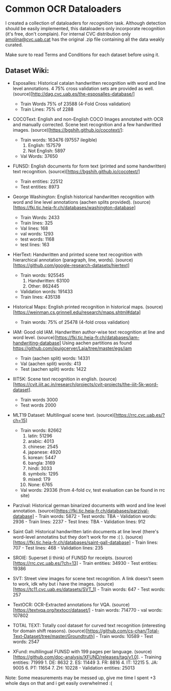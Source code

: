 # Common OCR Dataloaders

I created a collection of dataloaders for _recognition_ task. Although detection should be easily implemented, this dataloaders only incorporate recognition (it's free, don't complain).
For internal CVC distribution only amolina@cvc.uab.cat has the original .zip file containing all the data weakly curated.

Make sure to read Terms and Conditions for each dataset before using it.

## Dataset Wiki:

  * Esposalles: Historical catalan handwritten recognition with word and line level annotations. 4 75% cross validation sets are provided as well. (source)[http://dag.cvc.uab.es/the-esposalles-database/]
    - Train Words 75% of 23588 (4-Fold Cross validation)
    - Train Lines: 75% of 2288
  * COCOText: English and non-English COCO Images annotated with OCR and manually corrected. Scene text recognition and a few handwritted images. (source)[https://bgshih.github.io/cocotext/]:
    - Train words: 163476 (97557 ilegible)
        1. English: 157579
        2. Not English: 5897
    - Val Words: 37650
      
  * FUNSD: English documents for form text (printed and some handwritten) text recognition. (source)[https://bgshih.github.io/cocotext/]
     - Train entities: 22512
     - Test entities: 8973
  * George Washington: English historical handwritten recognition with word and line level annotations (aachen splits provided). (source)[https://fki.tic.heia-fr.ch/databases/washington-database]
    - Train Words: 2433
    - Train lines: 325
    - Val lines: 168
    - val words: 1293
    - test words: 1168
    - test lines: 163
  * HierText: Handwritten and printed scene text recognition with hierarchical annotation (paragraph, line, words). (source)[https://github.com/google-research-datasets/hiertext]
     - Train words: 925545
         1. Handwritten: 63100
         2. Other: 862445
      - Validation words: 191433
      - Train lines: 435138
   * Historical Maps: English printed recognition in historical maps. (source)[https://weinman.cs.grinnell.edu/research/maps.shtml#data]
      - Train words: 75% of 25478 (4-fold cross validation)

   * IAM: Good old IAM. Handwritten author-wise text recognition at line and word level. (source)[https://fki.tic.heia-fr.ch/databases/iam-handwriting-database]
Using aachen partitions as found https://github.com/jpuigcerver/Laia/tree/master/egs/iam
     - Train (aachen split) words: 14331
     - Val (aachen split) words: 413
     - Test (aachen split) words: 1422
 
  * IIIT5K: Scene text recognition in english. (source)[https://cvit.iiit.ac.in/research/projects/cvit-projects/the-iiit-5k-word-dataset].
      - Train words 3000
      - Test words 2000
 * MLT19 Dataset: Multilingual scene text. (source)[https://rrc.cvc.uab.es/?ch=15]
     - Train words: 82662
        1. latin: 51296
        2. arabic: 4013
        3. chinese: 2545
        4. japanese: 4920
        5. korean: 5447
        6. bangla: 3169
        7. hindi: 3033
        8. symbols: 1295
        9. mixed: 179
        10. None: 6765
      - Val words: 29336 (from 4-fold cv, test evaluation can be found in rrc site)

* Parzival: Historical german binarized documents with word and line level annotation. (source)[https://fki.tic.heia-fr.ch/databases/parzival-database]
        - Train words: 5872
        - Test words: TBA
        - Validation words: 2936
        - Train lines: 2237
        - Test lines: TBA
        - Validation lines: 912

* Saint Gall: Historical handwritten latin documents at line level (there's word-level annotatins but they don't work for me :( ). (source)[https://fki.tic.heia-fr.ch/databases/saint-gall-database]
         - Train lines: 707
         - Test lines: 468
         - Validation lines: 235

* SROIE: Superset (i think) of FUNSD for receipts. (source)[https://rrc.cvc.uab.es/?ch=13]
           - Train entities: 34930
           - Test entities: 19386

* SVT: Street view images for scene text recognition. A link doesn't seem to work, idk why but i have the images. (source)[https://tc11.cvc.uab.es/datasets/SVT_1]
            - Train words: 647
            - Test words: 257

* TextOCR: OCR-Extracted annotations for VQA. (source)[https://textvqa.org/textocr/dataset/]
             - train words: 714770
             - val words: 107802

* TOTAL TEXT: Totally cool dataset for curved text recognition (interesting for domain shift reasons). (source)[https://github.com/cs-chan/Total-Text-Dataset/tree/master/Groundtruth]
             - Train words: 10589
             - Test words: 2547

* XFund: multilingual FUNSD with 199 pages per language. (source)[https://github.com/doc-analysis/XFUND/releases/tag/v1.0].
             - Training entities: 71999
                1. DE: 8632
                2. ES: 11449
                3. FR: 8816
                4. IT: 12215
                5. JA: 9005
                6. PT: 11654
                7. ZH: 10228
           - Validation entities: 25013
  
    
Note: Some measurements may be messed up, give me time I spent +3 whole days on that and i get easily overwhelmed :(
